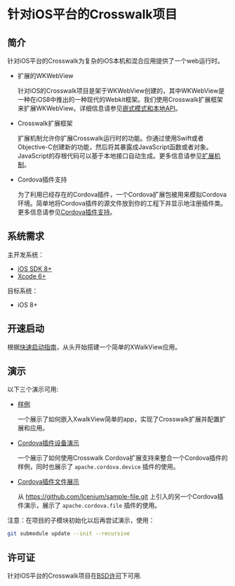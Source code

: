 #  针对iOS平台的Crosswalk项目

## 简介

针对iOS平台的Crosswalk为复杂的iOS本机和混合应用提供了一个web运行时。

* 扩展的WKWebView

  针对iOS的Crosswalk项目是架于WKWebView创建的，其中WKWebView是一种在iOS8中推出的一种现代的Webkit框架。我们使用Crosswalk扩展框架来扩展WKWebView。详细信息请参见[嵌式模式和本地API](/documentation/ios/embedding_mode_&_native_apis.html)。

* Crosswalk扩展框架

  扩展机制允许你扩展Crosswalk运行时的功能。你通过使用Swift或者Objective-C创建新的功能，然后将其暴露成JavaScript函数或者对象。JavaScript的存根代码可以基于本地接口自动生成。更多信息请参见[扩展机制](/documentation/ios/extensions.html)。

* Cordova插件支持

  为了利用已经存在的Cordova插件，一个Cordova扩展包被用来模拟Cordova环境。简单地将Cordova插件的源文件放到你的工程下并显示地注册插件类。更多信息请参见[Cordova插件支持](/documentation/ios/cordova_plugin_support.html)。

## 系统需求

主开发系统：

* <a href="https://developer.apple.com/ios/">iOS SDK 8+</a>
* <a href="https://developer.apple.com/ios/">Xcode 6+</a>

目标系统：

* iOS 8+

## 开速启动

根据[快速启动指南](/documentation/ios/quick_start_guide.html)，从头开始搭建一个简单的XWalkView应用。

## 演示

以下三个演示可用:

* [样例](https://github.com/crosswalk-project/crosswalk-ios/tree/master/Demos/Sample)

  一个展示了如何嵌入XwalkView简单的app，实现了Crosswalk扩展并配置扩展和应用。

* [Cordova插件设备演示](https://github.com/crosswalk-project/ios-extensions-crosswalk/tree/master/demos/CordovaPluginDeviceDemo)

  一个展示了如何使用Crosswalk Cordova扩展支持来整合一个Cordova插件的样例，同时也展示了 `apache.cordova.device` 插件的使用。

* [Cordova插件文件展示](https://github.com/crosswalk-project/ios-extensions-crosswalk/tree/master/demos/CordovaPluginFileDemo)

  从 https://github.com/Icenium/sample-file.git 上引入的另一个Cordova插件演示，展示了 `apache.cordova.file` 插件的使用。

注意：在项目的子模块初始化以后再尝试演示，使用：

  ```bash
  git submodule update --init --recursive
  ```

## 许可证

针对iOS平台的Crosswalk项目在[BSD许可](https://github.com/crosswalk-project/crosswalk/blob/master/LICENSE)下可用.
